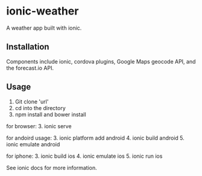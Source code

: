 # ionic-weather

A weather app built with ionic.

## Installation

Components include ionic, cordova plugins, Google Maps geocode API, and the forecast.io API.

## Usage
1. Git clone 'url'
2. cd into the directory
3. npm install and bower install

for browser:
  3. ionic serve

for andoird usage:
  3. ionic platform add android
  4. ionic build android
  5. ionic emulate android

for iphone:
  3. ionic build ios
  4. ionic emulate ios
  5. ionic run ios

See ionic docs for more information.
